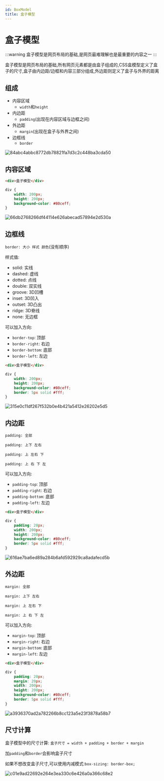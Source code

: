 ```yaml
---
id: BoxModel
title: 盒子模型
---
```


# 盒子模型

:::warning
盒子模型是网页布局的基础,是网页最难理解也是最重要的内容之一
:::

盒子模型是网页布局的基础,所有网页元素都是由盒子组成的,CSS盒模型定义了盒子的尺寸,盒子由内边距/边框和内容三部分组成,外边距则定义了盒子与外界的距离

## 组成

* 内容区域
  * `width`和`height`
* 内边距
  * `padding`(出现在内容区域与边框之间)
* 外边距
  * `margin`(出现在盒子与外界之间)
* 边框线
  * `border`

![84abc4abbc8772db78821fa7d3c2c448ba3cda50](Assets/84abc4abbc8772db78821fa7d3c2c448ba3cda50.png)

## 内容区域

```html showLineNumbers
<div>盒子模型</div>
```

```css {2-3} showLineNumbers
div {
    width: 200px;
    height: 200px;
    background-color: #80ceff;
}
```

![66db2768266df44114e626abecad57894e2d530a](Assets/66db2768266df44114e626abecad57894e2d530a.png)

## 边框线

`border: 大小 样式 颜色`(没有顺序)

样式值:

* solid: 实线
* dashed: 虚线
* dotted: 点线
* double: 双实线
* groove: 3D凹槽
* inset: 3D凹入
* outset: 3D凸出
* ridge: 3D脊线
* none: 无边框

可以加入方向:

* `border-top`: 顶部
* `border-right`: 右边
* `border-bottom`: 底部
* `border-left`: 左边

```html showLineNumbers
<div>盒子模型</div>
```

```css {5} showLineNumbers
div {
    width: 200px;
    height: 200px;
    background-color: #80ceff;
    border: 5px solid #fff;
}
```

![315e0c11df267f532b0e4b421a5412e26202e5d5](Assets/315e0c11df267f532b0e4b421a5412e26202e5d5.png)

## 内边距

`padding: 全部`

`padding: 上下 左右`

`padding: 上 左右 下`

`padding: 上 右 下 左`

可以加入方向:

* `padding-top`: 顶部
* `padding-right`: 右边
* `padding-bottom`: 底部
* `padding-left`: 左边

```html showLineNumbers
<div>盒子模型</div>
```

```css {2} showLineNumbers
div {
    padding: 20px;
    width: 200px;
    height: 200px;
    background-color: #80ceff;
    border: 5px solid #fff;
}
```

![616ae7ba6ed89a284b6afd592929ca8adafecd5b](Assets/616ae7ba6ed89a284b6afd592929ca8adafecd5b.png)

## 外边距

`margin: 全部`

`margin: 上下 左右`

`margin: 上 左右 下`

`margin: 上 右 下 左`

可以加入方向:

* `margin-top`: 顶部
* `margin-right`: 右边
* `margin-bottom`: 底部
* `margin-left`: 左边

```html showLineNumbers
<div>盒子模型</div>
```

```css {3} showLineNumbers
div {
    padding: 20px;
    margin: 20px;
    width: 200px;
    height: 200px;
    background-color: #80ceff;
    border: 5px solid #fff;
}
```

![a3936370ad2a782266b8cc123a5e23f3878a58b7](Assets/a3936370ad2a782266b8cc123a5e23f3878a58b7.png)

## 尺寸计算

盒子模型中的尺寸计算: `盒子尺寸 = width + padding + border + margin`

加`padding`和`border`会影响盒子尺寸

如果不想改变盒子尺寸,可以使用内减模式:`box-sizing: border-box;`

![c01e9ad22692e264e3ea330c6e426a0a366c68e2](Assets/c01e9ad22692e264e3ea330c6e426a0a366c68e2.png)
